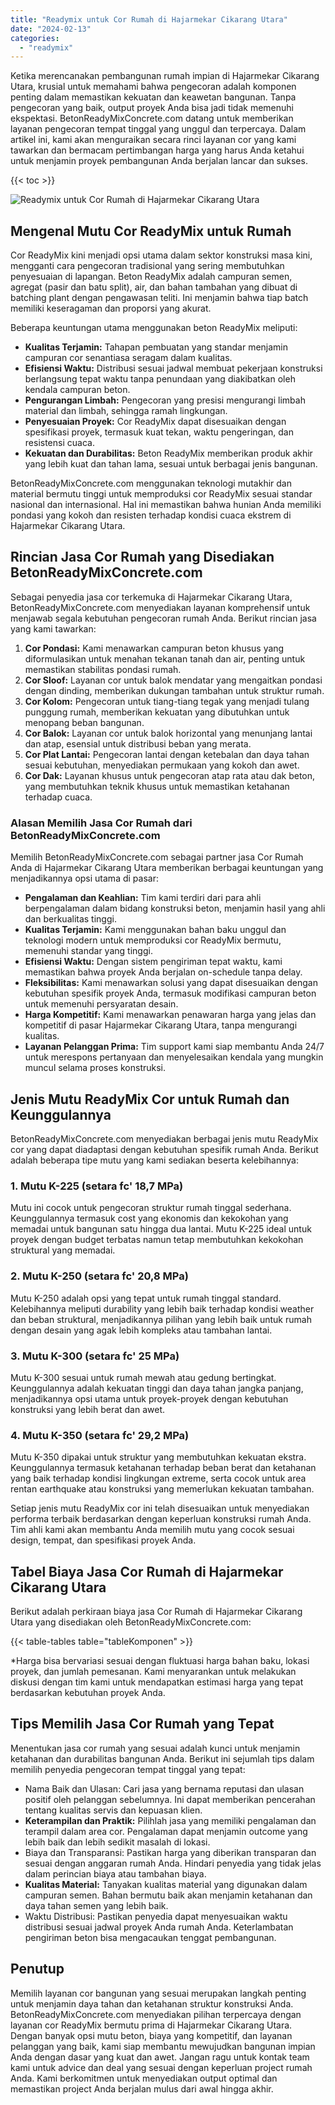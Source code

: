 ```yaml
---
title: "Readymix untuk Cor Rumah di Hajarmekar Cikarang Utara"
date: "2024-02-13"
categories: 
  - "readymix"
---
```


Ketika merencanakan pembangunan rumah impian di Hajarmekar Cikarang Utara, krusial untuk memahami bahwa pengecoran adalah komponen penting dalam memastikan kekuatan dan keawetan bangunan. Tanpa pengecoran yang baik, output proyek Anda bisa jadi tidak memenuhi ekspektasi. BetonReadyMixConcrete.com datang untuk memberikan layanan pengecoran tempat tinggal yang unggul dan terpercaya. Dalam artikel ini, kami akan menguraikan secara rinci layanan cor yang kami tawarkan dan bermacam pertimbangan harga yang harus Anda ketahui untuk menjamin proyek pembangunan Anda berjalan lancar dan sukses.

{{< toc >}}

![Readymix untuk Cor Rumah di Hajarmekar Cikarang Utara](https://betoncor8.github.io/cor/harga-beton-readymix-concrete%20(10).png)

## Mengenal Mutu Cor ReadyMix untuk Rumah

Cor ReadyMix kini menjadi opsi utama dalam sektor konstruksi masa kini, mengganti cara pengecoran tradisional yang sering membutuhkan penyesuaian di lapangan. Beton ReadyMix adalah campuran semen, agregat (pasir dan batu split), air, dan bahan tambahan yang dibuat di batching plant dengan pengawasan teliti. Ini menjamin bahwa tiap batch memiliki keseragaman dan proporsi yang akurat.

Beberapa keuntungan utama menggunakan beton ReadyMix meliputi:

- **Kualitas Terjamin:** Tahapan pembuatan yang standar menjamin campuran cor senantiasa seragam dalam kualitas.
- **Efisiensi Waktu:** Distribusi sesuai jadwal membuat pekerjaan konstruksi berlangsung tepat waktu tanpa penundaan yang diakibatkan oleh kendala campuran beton.
- **Pengurangan Limbah:** Pengecoran yang presisi mengurangi limbah material dan limbah, sehingga ramah lingkungan.
- **Penyesuaian Proyek:** Cor ReadyMix dapat disesuaikan dengan spesifikasi proyek, termasuk kuat tekan, waktu pengeringan, dan resistensi cuaca.
- **Kekuatan dan Durabilitas:** Beton ReadyMix memberikan produk akhir yang lebih kuat dan tahan lama, sesuai untuk berbagai jenis bangunan.

BetonReadyMixConcrete.com menggunakan teknologi mutakhir dan material bermutu tinggi untuk memproduksi cor ReadyMix sesuai standar nasional dan internasional. Hal ini memastikan bahwa hunian Anda memiliki pondasi yang kokoh dan resisten terhadap kondisi cuaca ekstrem di Hajarmekar Cikarang Utara.

## Rincian Jasa Cor Rumah yang Disediakan BetonReadyMixConcrete.com

Sebagai penyedia jasa cor terkemuka di Hajarmekar Cikarang Utara, BetonReadyMixConcrete.com menyediakan layanan komprehensif untuk menjawab segala kebutuhan pengecoran rumah Anda. Berikut rincian jasa yang kami tawarkan:

1. **Cor Pondasi:** Kami menawarkan campuran beton khusus yang diformulasikan untuk menahan tekanan tanah dan air, penting untuk memastikan stabilitas pondasi rumah.
2. **Cor Sloof:** Layanan cor untuk balok mendatar yang mengaitkan pondasi dengan dinding, memberikan dukungan tambahan untuk struktur rumah.
3. **Cor Kolom:** Pengecoran untuk tiang-tiang tegak yang menjadi tulang punggung rumah, memberikan kekuatan yang dibutuhkan untuk menopang beban bangunan.
4. **Cor Balok:** Layanan cor untuk balok horizontal yang menunjang lantai dan atap, esensial untuk distribusi beban yang merata.
5. **Cor Plat Lantai:** Pengecoran lantai dengan ketebalan dan daya tahan sesuai kebutuhan, menyediakan permukaan yang kokoh dan awet.
6. **Cor Dak:** Layanan khusus untuk pengecoran atap rata atau dak beton, yang membutuhkan teknik khusus untuk memastikan ketahanan terhadap cuaca.

### Alasan Memilih Jasa Cor Rumah dari BetonReadyMixConcrete.com

Memilih BetonReadyMixConcrete.com sebagai partner jasa Cor Rumah Anda di Hajarmekar Cikarang Utara memberikan berbagai keuntungan yang menjadikannya opsi utama di pasar:

- **Pengalaman dan Keahlian:** Tim kami terdiri dari para ahli berpengalaman dalam bidang konstruksi beton, menjamin hasil yang ahli dan berkualitas tinggi.
- **Kualitas Terjamin:** Kami menggunakan bahan baku unggul dan teknologi modern untuk memproduksi cor ReadyMix bermutu, memenuhi standar yang tinggi.
- **Efisiensi Waktu:** Dengan sistem pengiriman tepat waktu, kami memastikan bahwa proyek Anda berjalan on-schedule tanpa delay.
- **Fleksibilitas:** Kami menawarkan solusi yang dapat disesuaikan dengan kebutuhan spesifik proyek Anda, termasuk modifikasi campuran beton untuk memenuhi persyaratan desain.
- **Harga Kompetitif:** Kami menawarkan penawaran harga yang jelas dan kompetitif di pasar Hajarmekar Cikarang Utara, tanpa mengurangi kualitas.
- **Layanan Pelanggan Prima:** Tim support kami siap membantu Anda 24/7 untuk merespons pertanyaan dan menyelesaikan kendala yang mungkin muncul selama proses konstruksi.

## Jenis Mutu ReadyMix Cor untuk Rumah dan Keunggulannya

BetonReadyMixConcrete.com menyediakan berbagai jenis mutu ReadyMix cor yang dapat diadaptasi dengan kebutuhan spesifik rumah Anda. Berikut adalah beberapa tipe mutu yang kami sediakan beserta kelebihannya:

### 1\. Mutu K-225 (setara fc' 18,7 MPa)

Mutu ini cocok untuk pengecoran struktur rumah tinggal sederhana. Keunggulannya termasuk cost yang ekonomis dan kekokohan yang memadai untuk bangunan satu hingga dua lantai. Mutu K-225 ideal untuk proyek dengan budget terbatas namun tetap membutuhkan kekokohan struktural yang memadai.

### 2\. Mutu K-250 (setara fc' 20,8 MPa)

Mutu K-250 adalah opsi yang tepat untuk rumah tinggal standard. Kelebihannya meliputi durability yang lebih baik terhadap kondisi weather dan beban struktural, menjadikannya pilihan yang lebih baik untuk rumah dengan desain yang agak lebih kompleks atau tambahan lantai.

### 3\. Mutu K-300 (setara fc' 25 MPa)

Mutu K-300 sesuai untuk rumah mewah atau gedung bertingkat. Keunggulannya adalah kekuatan tinggi dan daya tahan jangka panjang, menjadikannya opsi utama untuk proyek-proyek dengan kebutuhan konstruksi yang lebih berat dan awet.

### 4\. Mutu K-350 (setara fc' 29,2 MPa)

Mutu K-350 dipakai untuk struktur yang membutuhkan kekuatan ekstra. Keunggulannya termasuk ketahanan terhadap beban berat dan ketahanan yang baik terhadap kondisi lingkungan extreme, serta cocok untuk area rentan earthquake atau konstruksi yang memerlukan kekuatan tambahan.

Setiap jenis mutu ReadyMix cor ini telah disesuaikan untuk menyediakan performa terbaik berdasarkan dengan keperluan konstruksi rumah Anda. Tim ahli kami akan membantu Anda memilih mutu yang cocok sesuai design, tempat, dan spesifikasi proyek Anda.

## Tabel Biaya Jasa Cor Rumah di Hajarmekar Cikarang Utara

Berikut adalah perkiraan biaya jasa Cor Rumah di Hajarmekar Cikarang Utara yang disediakan oleh BetonReadyMixConcrete.com:

{{< table-tables table="tableKomponen" >}}

\*Harga bisa bervariasi sesuai dengan fluktuasi harga bahan baku, lokasi proyek, dan jumlah pemesanan. Kami menyarankan untuk melakukan diskusi dengan tim kami untuk mendapatkan estimasi harga yang tepat berdasarkan kebutuhan proyek Anda.

## Tips Memilih Jasa Cor Rumah yang Tepat

Menentukan jasa cor rumah yang sesuai adalah kunci untuk menjamin ketahanan dan durabilitas bangunan Anda. Berikut ini sejumlah tips dalam memilih penyedia pengecoran tempat tinggal yang tepat:

- Nama Baik dan Ulasan: Cari jasa yang bernama reputasi dan ulasan positif oleh pelanggan sebelumnya. Ini dapat memberikan pencerahan tentang kualitas servis dan kepuasan klien.
- **Keterampilan dan Praktik:** Pilihlah jasa yang memiliki pengalaman dan terampil dalam area cor. Pengalaman dapat menjamin outcome yang lebih baik dan lebih sedikit masalah di lokasi.
- Biaya dan Transparansi: Pastikan harga yang diberikan transparan dan sesuai dengan anggaran rumah Anda. Hindari penyedia yang tidak jelas dalam perincian biaya atau tambahan biaya.
- **Kualitas Material:** Tanyakan kualitas material yang digunakan dalam campuran semen. Bahan bermutu baik akan menjamin ketahanan dan daya tahan semen yang lebih baik.
- Waktu Distribusi: Pastikan penyedia dapat menyesuaikan waktu distribusi sesuai jadwal proyek Anda rumah Anda. Keterlambatan pengiriman beton bisa mengacaukan tenggat pembangunan.

## Penutup

Memilih layanan cor bangunan yang sesuai merupakan langkah penting untuk menjamin daya tahan dan ketahanan struktur konstruksi Anda. BetonReadyMixConcrete.com menyediakan pilihan terpercaya dengan layanan cor ReadyMix bermutu prima di Hajarmekar Cikarang Utara. Dengan banyak opsi mutu beton, biaya yang kompetitif, dan layanan pelanggan yang baik, kami siap membantu mewujudkan bangunan impian Anda dengan dasar yang kuat dan awet. Jangan ragu untuk kontak team kami untuk advice dan deal yang sesuai dengan keperluan project rumah Anda. Kami berkomitmen untuk menyediakan output optimal dan memastikan project Anda berjalan mulus dari awal hingga akhir.
